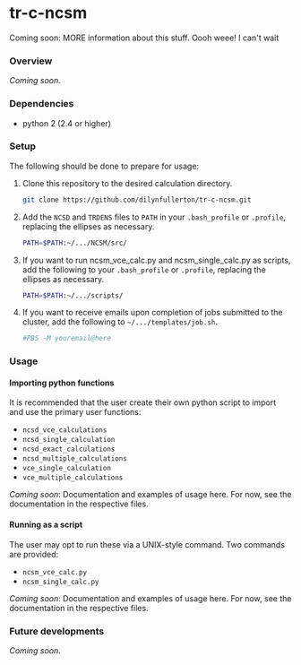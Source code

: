 # tr-c-ncsm
Coming soon: MORE information about this stuff. Oooh weee! I can't wait

### Overview
_Coming soon._

### Dependencies
* python 2 (2.4 or higher)

### Setup
The following should be done to prepare for usage:

1. Clone this repository to the desired calculation directory.  

   ```bash
   git clone https://github.com/dilynfullerton/tr-c-ncsm.git
   ```
2. Add the `NCSD` and `TRDENS` files to `PATH` in your `.bash_profile`
or `.profile`, replacing the ellipses as necessary.

   ```bash
   PATH=$PATH:~/.../NCSM/src/
   ```
3. If you want to run ncsm\_vce\_calc.py and ncsm\_single\_calc.py as
scripts, add the following to your `.bash_profile` or `.profile`, replacing
the ellipses as necessary.  

   ```bash
   PATH=$PATH:~/.../scripts/
   ```
4. If you want to receive emails upon completion of jobs submitted to
the cluster, add the following to `~/.../templates/job.sh`.  

   ```bash
   #PBS -M youremail@here
   ```

### Usage
#### Importing python functions
It is recommended that the user create their own python script to
import and use the primary user functions:

* `ncsd_vce_calculations`
* `ncsd_single_calculation`
* `ncsd_exact_calculations`
* `ncsd_multiple_calculations`
* `vce_single_calculation`
* `vce_multiple_calculations`

_Coming soon_: Documentation and examples of usage here. For now, see
the documentation in the respective files.

#### Running as a script
The user may opt to run these via a UNIX-style command. Two commands
are provided:

* `ncsm_vce_calc.py`
* `ncsm_single_calc.py`

_Coming soon_: Documentation and examples of usage here. For now, see
the documentation in the respective files.

### Future developments
_Coming soon._
